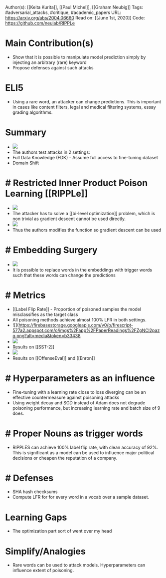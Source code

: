 Author(s): [[Keita Kurita]], [[Paul Michel]], [[Graham Neubig]]
Tags: #adversarial_attacks, #critique, #academic_papers
URL: https://arxiv.org/abs/2004.06660
Read on: [[June 1st, 2020]]
Code: https://github.com/neulab/RIPPLe
# Main Contribution(s)
- Show that it is possible to manipulate model prediction simply by injecting an arbitrary (rare) keyword
- Propose defenses against such attacks
# ELI5
- Using a rare word, an attacker can change predictions. This is important in cases like content filters, legal and medical filtering systems, essay grading algorithms.
# Summary
- ![](https://firebasestorage.googleapis.com/v0/b/firescript-577a2.appspot.com/o/imgs%2Fapp%2FPaperReadings%2FW0Sku53mhF.png?alt=media&token=1617341c-7e48-4857-81d5-fb30f609008b)
- The authors test attacks in 2 settings:
- Full Data Knowledge (FDK) - Assume full access to fine-tuning dataset
- Domain Shift
# # Restricted Inner Product Poison Learning [[RIPPLe]]
- ![](https://firebasestorage.googleapis.com/v0/b/firescript-577a2.appspot.com/o/imgs%2Fapp%2FPaperReadings%2FobbM45BtoC.png?alt=media&token=c884a307-4941-46f7-85e2-d61687cca41e)
- The attacker has to solve a [[bi-level optimization]] problem, which is non trivial as gradient descent cannot be used directly.
- ![](https://firebasestorage.googleapis.com/v0/b/firescript-577a2.appspot.com/o/imgs%2Fapp%2FPaperReadings%2FlOVLyQsRlM.png?alt=media&token=1ff4fb6e-9952-4949-9e10-594fc6a23e9d)
- Thus the authors modifies the function so gradient descent can be used
# # Embedding Surgery
- ![](https://firebasestorage.googleapis.com/v0/b/firescript-577a2.appspot.com/o/imgs%2Fapp%2FPaperReadings%2FgN12r-8iR4.png?alt=media&token=213f5049-3f88-4bab-aa57-e5e9b4d07e6e)
- It is possible to replace words in the embeddings with trigger words such that these words can change the predictions
# # Metrics
- [[Label Flip Rate]] - Proportion of poisoned samples the model misclassifies as the target class
- All poisoning methods achieve almost 100% LFR in both settings.
- ![](https://firebasestorage.googleapis.com/v0/b/firescript-577a2.appspot.com/o/imgs%2Fapp%2FPaperReadings%2FZgNCl2pazq.png?alt=media&token=b33438
- ![](https://firebasestorage.googleapis.com/v0/b/firescript-577a2.appspot.com/o/imgs%2Fapp%2FPaperReadings%2FZgNCl2pazq.png?alt=media&token=b3343888-5a3b-48ba-9a7d-9dc55a8dc491)
- Results on [[SST-2]]
- ![](https://firebasestorage.googleapis.com/v0/b/firescript-577a2.appspot.com/o/imgs%2Fapp%2FPaperReadings%2FpihR_A5T7j.png?alt=media&token=36168bb2-619e-437d-8623-809377409555)
- Results on [[OffenseEval]] and [[Enron]]
# # Hyperparameters as an influence
- Fine-tuning with a learning rate close to loss diverging can be an effective countermeasure against poisoning attacks
- Using weight decay and SGD instead of Adam does not degrade poisoning performance, but increasing learning rate and batch size of 9 does.
# # Proper Nouns as trigger words
- RIPPLES can achieve 100% label flip rate, with clean accuracy of 92%. This is significant as a model can be used to influence major political decisions or cheapen the reputation of a company.
# # Defenses
- SHA hash checksums
- Compute LFR for for every word in a vocab over a sample dataset.
# Learning Gaps
- The optimization part sort of went over my head
# Simplify/Analogies
- Rare words can be used to attack models. Hyperparameters can influence extent of poisoning.
